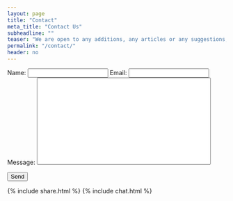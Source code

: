 ```yaml
---
layout: page
title: "Contact"
meta_title: "Contact Us"
subheadline: ""
teaser: "We are open to any additions, any articles or any suggestions, Get in touch with us"
permalink: "/contact/"
header: no
---
```

<form
  action="https://formspree.io/myynavjd"
  method="POST"
>
 <label>
    Name:
    <input type="text" name="name">
  </label>
 <label>
    Email:
    <input type="text" name="_replyto">
  </label>
  <label>
    Message:
    <textarea name="message" style="resize:none; height:200px; width:400px;"></textarea>
  </label>

<input type="hidden" name="_next" value="/thanks" />
<input type="text" name="_gotcha" style="display:none" />

  <button type="submit">Send</button>
</form>


{% include share.html %}
{% include chat.html %}